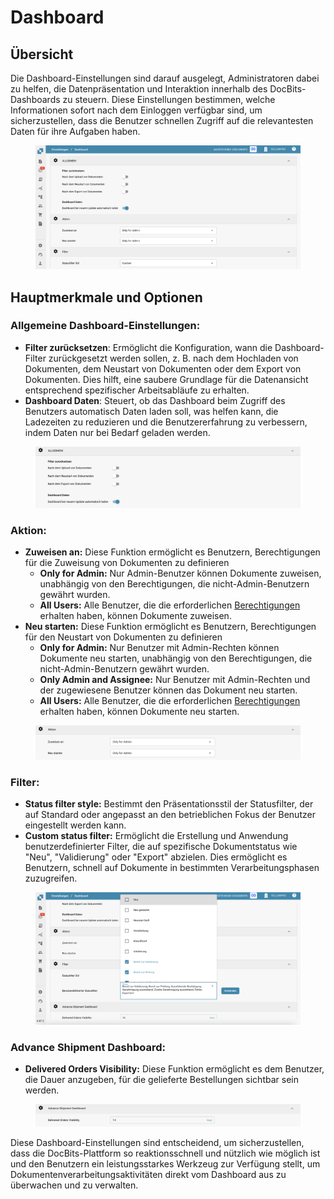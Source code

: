 # Dashboard

## Übersicht

Die Dashboard-Einstellungen sind darauf ausgelegt, Administratoren dabei zu helfen, die Datenpräsentation und Interaktion innerhalb des DocBits-Dashboards zu steuern. Diese Einstellungen bestimmen, welche Informationen sofort nach dem Einloggen verfügbar sind, um sicherzustellen, dass die Benutzer schnellen Zugriff auf die relevantesten Daten für ihre Aufgaben haben.

<figure><img src="../../../.gitbook/assets/dashboard-settings1_de.png" alt=""><figcaption></figcaption></figure>

## Hauptmerkmale und Optionen

### **Allgemeine Dashboard-Einstellungen**:

* **Filter zurücksetzen**: Ermöglicht die Konfiguration, wann die Dashboard-Filter zurückgesetzt werden sollen, z. B. nach dem Hochladen von Dokumenten, dem Neustart von Dokumenten oder dem Export von Dokumenten. Dies hilft, eine saubere Grundlage für die Datenansicht entsprechend spezifischer Arbeitsabläufe zu erhalten.
* **Dashboard Daten**: Steuert, ob das Dashboard beim Zugriff des Benutzers automatisch Daten laden soll, was helfen kann, die Ladezeiten zu reduzieren und die Benutzererfahrung zu verbessern, indem Daten nur bei Bedarf geladen werden.

<figure><img src="../../../.gitbook/assets/dashboard-settings2_de.png" alt=""><figcaption></figcaption></figure>

### **Aktion:**

* **Zuweisen an:** Diese Funktion ermöglicht es Benutzern, Berechtigungen für die Zuweisung von Dokumenten zu definieren
  * **Only for Admin:** Nur Admin-Benutzer können Dokumente zuweisen, unabhängig von den Berechtigungen, die nicht-Admin-Benutzern gewährt wurden.
  * **All Users:** Alle Benutzer, die die erforderlichen [Berechtigungen](groups-users-and-permissions/gruppen-und-berechtigungen/berechtigungen-aktivieren.md) erhalten haben, können Dokumente zuweisen.
* **Neu starten:** Diese Funktion ermöglicht es Benutzern, Berechtigungen für den Neustart von Dokumenten zu definieren
  * **Only for Admin:** Nur Benutzer mit Admin-Rechten können Dokumente neu starten, unabhängig von den Berechtigungen, die nicht-Admin-Benutzern gewährt wurden.
  * **Only Admin and Assignee:** Nur Benutzer mit Admin-Rechten und der zugewiesene Benutzer können das Dokument neu starten.
  * **All Users:** Alle Benutzer, die die erforderlichen [Berechtigungen](groups-users-and-permissions/gruppen-und-berechtigungen/berechtigungen-aktivieren.md) erhalten haben, können Dokumente neu starten.

<figure><img src="../../../.gitbook/assets/dashboard-settings3_de.png" alt=""><figcaption></figcaption></figure>

### **Filter**:

* **Status filter style:** Bestimmt den Präsentationsstil der Statusfilter, der auf Standard oder angepasst an den betrieblichen Fokus der Benutzer eingestellt werden kann.
* **Custom status filter:** Ermöglicht die Erstellung und Anwendung benutzerdefinierter Filter, die auf spezifische Dokumentstatus wie "Neu", "Validierung" oder "Export" abzielen. Dies ermöglicht es Benutzern, schnell auf Dokumente in bestimmten Verarbeitungsphasen zuzugreifen.

<figure><img src="../../../.gitbook/assets/dashboard-settings4_de.png" alt=""><figcaption></figcaption></figure>

### Advance Shipment Dashboard:

* **Delivered Orders Visibility:** Diese Funktion ermöglicht es dem Benutzer, die Dauer anzugeben, für die gelieferte Bestellungen sichtbar sein werden.

<figure><img src="../../../.gitbook/assets/dashboard-settings5_ml.png" alt=""><figcaption></figcaption></figure>

Diese Dashboard-Einstellungen sind entscheidend, um sicherzustellen, dass die DocBits-Plattform so reaktionsschnell und nützlich wie möglich ist und den Benutzern ein leistungsstarkes Werkzeug zur Verfügung stellt, um Dokumentenverarbeitungsaktivitäten direkt vom Dashboard aus zu überwachen und zu verwalten.
